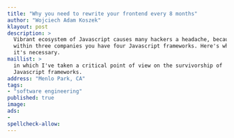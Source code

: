 ```yaml
---
title: "Why you need to rewrite your frontend every 8 months"
author: "Wojciech Adam Koszek"
klayout: post
description: >
  Vibrant ecosystem of Javascript causes many hackers a headache, because
  within three companies you have four Javascript frameworks. Here's why
  it's necessary.
maillist: >
  in which I've taken a critical point of view on the survivorship of 
  Javascript frameworks.
address: "Menlo Park, CA"
tags:
- "software engineering"
published: true
image: 
ads:
-
spellcheck-allow:
---
```


